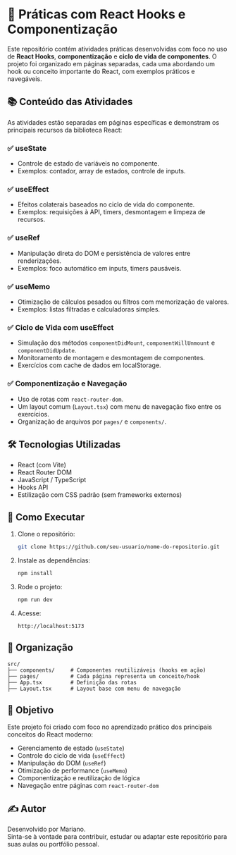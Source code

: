 # 🚀 Práticas com React Hooks e Componentização

Este repositório contém atividades práticas desenvolvidas com foco no uso de **React Hooks**, **componentização** e **ciclo de vida de componentes**. O projeto foi organizado em páginas separadas, cada uma abordando um hook ou conceito importante do React, com exemplos práticos e navegáveis.

## 📚 Conteúdo das Atividades

As atividades estão separadas em páginas específicas e demonstram os principais recursos da biblioteca React:

### ✅ useState
- Controle de estado de variáveis no componente.
- Exemplos: contador, array de estados, controle de inputs.

### ✅ useEffect
- Efeitos colaterais baseados no ciclo de vida do componente.
- Exemplos: requisições à API, timers, desmontagem e limpeza de recursos.

### ✅ useRef
- Manipulação direta do DOM e persistência de valores entre renderizações.
- Exemplos: foco automático em inputs, timers pausáveis.

### ✅ useMemo
- Otimização de cálculos pesados ou filtros com memorização de valores.
- Exemplos: listas filtradas e calculadoras simples.

### ✅ Ciclo de Vida com useEffect
- Simulação dos métodos `componentDidMount`, `componentWillUnmount` e `componentDidUpdate`.
- Monitoramento de montagem e desmontagem de componentes.
- Exercícios com cache de dados em localStorage.

### ✅ Componentização e Navegação
- Uso de rotas com `react-router-dom`.
- Um layout comum (`Layout.tsx`) com menu de navegação fixo entre os exercícios.
- Organização de arquivos por `pages/` e `components/`.

## 🛠️ Tecnologias Utilizadas

- React (com Vite)
- React Router DOM
- JavaScript / TypeScript
- Hooks API
- Estilização com CSS padrão (sem frameworks externos)

## 🧪 Como Executar

1. Clone o repositório:
   ```bash
   git clone https://github.com/seu-usuario/nome-do-repositorio.git
   ```

2. Instale as dependências:
   ```bash
   npm install
   ```

3. Rode o projeto:
   ```bash
   npm run dev
   ```

4. Acesse:
   ```
   http://localhost:5173
   ```

## 📁 Organização

```
src/
├── components/     # Componentes reutilizáveis (hooks em ação)
├── pages/          # Cada página representa um conceito/hook
├── App.tsx         # Definição das rotas
├── Layout.tsx      # Layout base com menu de navegação
```

## 📌 Objetivo

Este projeto foi criado com foco no aprendizado prático dos principais conceitos do React moderno:

- Gerenciamento de estado (`useState`)
- Controle do ciclo de vida (`useEffect`)
- Manipulação do DOM (`useRef`)
- Otimização de performance (`useMemo`)
- Componentização e reutilização de lógica
- Navegação entre páginas com `react-router-dom`

## ✍️ Autor

Desenvolvido por Mariano.  
Sinta-se à vontade para contribuir, estudar ou adaptar este repositório para suas aulas ou portfólio pessoal.